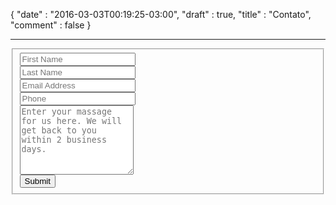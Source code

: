 {
  "date" : "2016-03-03T00:19:25-03:00",
  "draft" : true,
  "title" : "Contato",
  "comment" : false
}
<hr/>
<form class="form-horizontal" method="post"
action="//formspree.io/juliano.marcon@outlook.com">
<!-- action="https://formkeep.com/f/da94034c18c6" -->
    <fieldset>
        <div class="form-group">
            <span class="col-md-1 col-md-offset-2 text-center"><i class="fa fa-user bigicon"></i></span>
            <div class="col-md-8">
                <input id="fname" name="name" type="text" placeholder="First Name" class="form-control">
            </div>
        </div>
        <div class="form-group">
            <span class="col-md-1 col-md-offset-2 text-center"><i class="fa fa-user bigicon"></i></span>
            <div class="col-md-8">
                <input id="lname" name="name" type="text" placeholder="Last Name" class="form-control">
            </div>
        </div>
        <div class="form-group">
            <span class="col-md-1 col-md-offset-2 text-center"><i class="fa fa-envelope-o bigicon"></i></span>
            <div class="col-md-8">
                <input id="email" name="email" type="text" placeholder="Email Address" class="form-control">
            </div>
        </div>
        <div class="form-group">
            <span class="col-md-1 col-md-offset-2 text-center"><i class="fa fa-phone-square bigicon"></i></span>
            <div class="col-md-8">
                <input id="phone" name="phone" type="text" placeholder="Phone" class="form-control">
            </div>
        </div>
        <div class="form-group">
            <span class="col-md-1 col-md-offset-2 text-center"><i class="fa fa-pencil-square-o bigicon"></i></span>
            <div class="col-md-8">
                <textarea class="form-control" id="message" name="message" placeholder="Enter your massage for us here. We will get back to you within 2 business days." rows="7"></textarea>
            </div>
        </div>
        <div class="form-group">
          <input type="text" name="_gotcha" style="display:none" />
        </div>
        <div class="form-group">
            <div class="col-md-12 text-center">
                <button type="submit" class="btn btn-primary btn-lg">Submit</button>
            </div>
        </div>
    </fieldset>
    <input type="hidden" name="_next" value="sucesso" />
</form>
